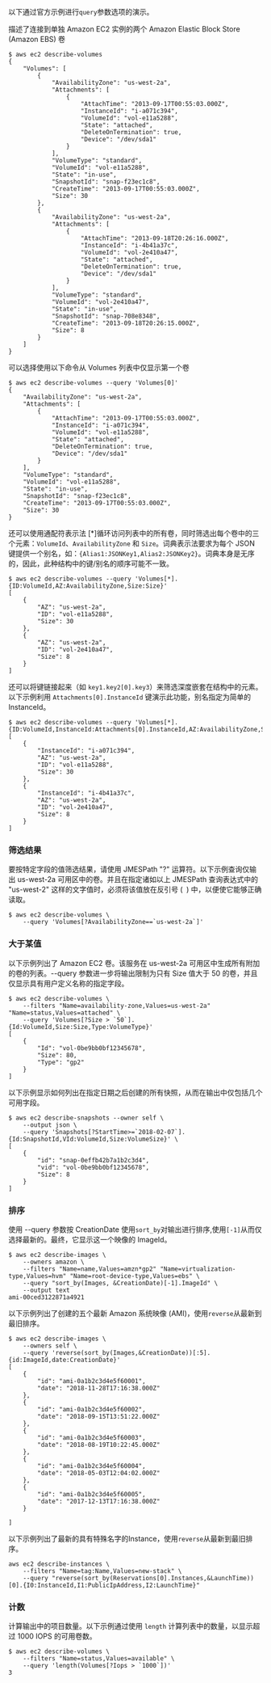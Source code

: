 以下通过官方示例进行`query`参数选项的演示。

描述了连接到单独 Amazon EC2 实例的两个 Amazon Elastic Block Store (Amazon EBS) 卷
```shell
$ aws ec2 describe-volumes
{
    "Volumes": [
        {
            "AvailabilityZone": "us-west-2a",
            "Attachments": [
                {
                    "AttachTime": "2013-09-17T00:55:03.000Z",
                    "InstanceId": "i-a071c394",
                    "VolumeId": "vol-e11a5288",
                    "State": "attached",
                    "DeleteOnTermination": true,
                    "Device": "/dev/sda1"
                }
            ],
            "VolumeType": "standard",
            "VolumeId": "vol-e11a5288",
            "State": "in-use",
            "SnapshotId": "snap-f23ec1c8",
            "CreateTime": "2013-09-17T00:55:03.000Z",
            "Size": 30
        },
        {
            "AvailabilityZone": "us-west-2a",
            "Attachments": [
                {
                    "AttachTime": "2013-09-18T20:26:16.000Z",
                    "InstanceId": "i-4b41a37c",
                    "VolumeId": "vol-2e410a47",
                    "State": "attached",
                    "DeleteOnTermination": true,
                    "Device": "/dev/sda1"
                }
            ],
            "VolumeType": "standard",
            "VolumeId": "vol-2e410a47",
            "State": "in-use",
            "SnapshotId": "snap-708e8348",
            "CreateTime": "2013-09-18T20:26:15.000Z",
            "Size": 8
        }
    ]
}
```

可以选择使用以下命令从 Volumes 列表中仅显示第一个卷

```shell
$ aws ec2 describe-volumes --query 'Volumes[0]'
{
    "AvailabilityZone": "us-west-2a",
    "Attachments": [
        {
            "AttachTime": "2013-09-17T00:55:03.000Z",
            "InstanceId": "i-a071c394",
            "VolumeId": "vol-e11a5288",
            "State": "attached",
            "DeleteOnTermination": true,
            "Device": "/dev/sda1"
        }
    ],
    "VolumeType": "standard",
    "VolumeId": "vol-e11a5288",
    "State": "in-use",
    "SnapshotId": "snap-f23ec1c8",
    "CreateTime": "2013-09-17T00:55:03.000Z",
    "Size": 30
}
```

还可以使用通配符表示法 [*]循环访问列表中的所有卷，同时筛选出每个卷中的三个元素：`VolumeId`、`AvailabilityZone` 和 `Size`。词典表示法要求为每个 JSON 键提供一个别名，如：`{Alias1:JSONKey1,Alias2:JSONKey2}`。词典本身是无序的，因此，此种结构中的键/别名的顺序可能不一致。

```shell
$ aws ec2 describe-volumes --query 'Volumes[*].{ID:VolumeId,AZ:AvailabilityZone,Size:Size}'
[
    {
        "AZ": "us-west-2a",
        "ID": "vol-e11a5288",
        "Size": 30
    },
    {
        "AZ": "us-west-2a",
        "ID": "vol-2e410a47",
        "Size": 8
    }
]
```

还可以将键链接起来（如 `key1.key2[0].key3`）来筛选深度嵌套在结构中的元素。以下示例利用 `Attachments[0].InstanceId` 键演示此功能，别名指定为简单的 InstanceId。
```shell
$ aws ec2 describe-volumes --query 'Volumes[*].{ID:VolumeId,InstanceId:Attachments[0].InstanceId,AZ:AvailabilityZone,Size:Size}'
[
    {
        "InstanceId": "i-a071c394",
        "AZ": "us-west-2a",
        "ID": "vol-e11a5288",
        "Size": 30
    },
    {
        "InstanceId": "i-4b41a37c",
        "AZ": "us-west-2a",
        "ID": "vol-2e410a47",
        "Size": 8
    }
]
```

### 筛选结果

要按特定字段的值筛选结果，请使用 JMESPath "?" 运算符。以下示例查询仅输出 us-west-2a 可用区中的卷。并且在指定诸如以上 JMESPath 查询表达式中的 "us-west-2" 这样的文字值时，必须将该值放在反引号 (` `) 中，以便使它能够正确读取。

```shell
$ aws ec2 describe-volumes \
    --query 'Volumes[?AvailabilityZone==`us-west-2a`]'
```

### 大于某值

以下示例列出了 Amazon EC2 卷。该服务在 us-west-2a 可用区中生成所有附加的卷的列表。--query 参数进一步将输出限制为只有 Size 值大于 50 的卷，并且仅显示具有用户定义名称的指定字段。
```shell
$ aws ec2 describe-volumes \
    --filters "Name=availability-zone,Values=us-west-2a" "Name=status,Values=attached" \
    --query 'Volumes[?Size > `50`].{Id:VolumeId,Size:Size,Type:VolumeType}'
[
    {
        "Id": "vol-0be9bb0bf12345678",
        "Size": 80,
        "Type": "gp2"
    }
]
```

以下示例显示如何列出在指定日期之后创建的所有快照，从而在输出中仅包括几个可用字段。
```shell
$ aws ec2 describe-snapshots --owner self \
    --output json \
    --query 'Snapshots[?StartTime>=`2018-02-07`].{Id:SnapshotId,VId:VolumeId,Size:VolumeSize}' \
[
    {
        "id": "snap-0effb42b7a1b2c3d4",
        "vid": "vol-0be9bb0bf12345678",
        "Size": 8
    }
]
```

### 排序
使用 --query 参数按 CreationDate 使用`sort_by`对输出进行排序,使用`[-1]`从而仅选择最新的。最终，它显示这一个映像的 ImageId。
```shell
$ aws ec2 describe-images \
    --owners amazon \
    --filters "Name=name,Values=amzn*gp2" "Name=virtualization-type,Values=hvm" "Name=root-device-type,Values=ebs" \
    --query "sort_by(Images, &CreationDate)[-1].ImageId" \
    --output text
ami-00ced3122871a4921
```

以下示例列出了创建的五个最新 Amazon 系统映像 (AMI)，使用`reverse`从最新到最旧排序。

```shell
$ aws ec2 describe-images \
    --owners self \
    --query 'reverse(sort_by(Images,&CreationDate))[:5].{id:ImageId,date:CreationDate}'
[
    {
        "id": "ami-0a1b2c3d4e5f60001",
        "date": "2018-11-28T17:16:38.000Z"
    },
    {
        "id": "ami-0a1b2c3d4e5f60002",
        "date": "2018-09-15T13:51:22.000Z"
    },
    {
        "id": "ami-0a1b2c3d4e5f60003",
        "date": "2018-08-19T10:22:45.000Z"
    },
    {
        "id": "ami-0a1b2c3d4e5f60004",
        "date": "2018-05-03T12:04:02.000Z"
    },
    {
        "id": "ami-0a1b2c3d4e5f60005",
        "date": "2017-12-13T17:16:38.000Z"
    }

]
```

以下示例列出了最新的具有特殊名字的Instance，使用`reverse`从最新到最旧排序。

```shell
aws ec2 describe-instances \
    --filters "Name=tag:Name,Values=new-stack" \
    --query "reverse(sort_by(Reservations[0].Instances,&LaunchTime))[0].{I0:InstanceId,I1:PublicIpAddress,I2:LaunchTime}"
```

### 计数
计算输出中的项目数量。以下示例通过使用 `length` 计算列表中的数量，以显示超过 1000 IOPS 的可用卷数。
```shell
$ aws ec2 describe-volumes \
    --filters "Name=status,Values=available" \
    --query 'length(Volumes[?Iops > `1000`])'
3
```
